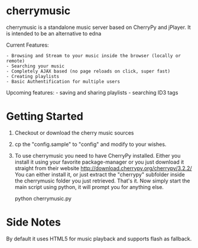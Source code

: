 cherrymusic
===========

cherrymusic is a standalone music server based on CherryPy and jPlayer. It is intended to be an alternative to edna

Current Features:

    - Browsing and Stream to your music inside the browser (locally or remote)
    - Searching your music
    - Completely AJAX based (no page reloads on click, super fast)
    - Creating playlists
    - Basic Authentification for multiple users
    
Upcoming features:
    - saving and  sharing playlists
    - searching ID3 tags

Getting Started
===============

1. Checkout or download the cherry music sources

2. cp the "config.sample" to "config" and modify to your wishes.

3. To use cherrymusic you need to have CherryPy installed. Either you install it using your favorite package-manager or you just download it straight from their website http://download.cherrypy.org/cherrypy/3.2.2/
You can either install it, or just extract the "cherrypy" subfolder inside the cherrymusic folder you just retrieved. That's it. Now simply start the main script using python, it will prompt you for anything else.

    python cherrymusic.py

Side Notes
==========

By default it uses HTML5 for music playback and supports flash as fallback. 

